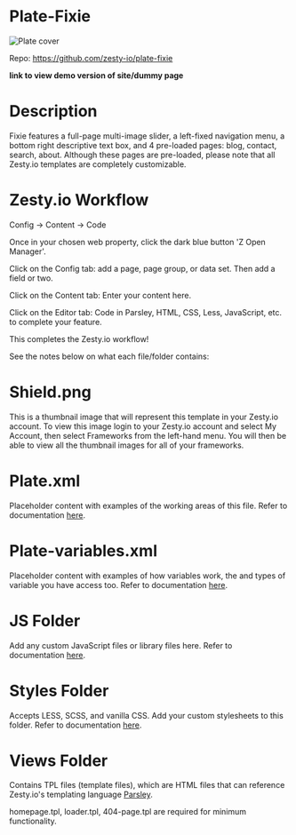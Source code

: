 # Plate-Fixie

![Plate cover](https://github.com/zesty-io/plate-fixie/blob/master/cover.png)

Repo: https://github.com/zesty-io/plate-fixie

****link to view demo version of site/dummy page****


# Description
Fixie features a full-page multi-image slider, a left-fixed navigation menu, a bottom right descriptive text box, and 4 pre-loaded pages: blog, contact, search, about.
Although these pages are pre-loaded, please note that all Zesty.io templates are completely customizable.

# Zesty.io Workflow

Config -> Content -> Code

Once in your chosen web property, click the dark blue button 'Z Open Manager'.

Click on the Config tab: add a page, page group, or data set. Then add a field or two.

Click on the Content tab: Enter your content here.

Click on the Editor tab: Code in Parsley, HTML, CSS, Less, JavaScript, etc. to complete your feature.

This completes the Zesty.io workflow!


See the notes below on what each file/folder contains:
# Shield.png
This is a thumbnail image that will represent this template in your Zesty.io account. To view this image login to your Zesty.io account and select My Account, then select Frameworks from the left-hand menu. You will then be able to view all the thumbnail images for all of your frameworks.

# Plate.xml
Placeholder content with examples of the working areas of this file.
Refer to documentation [here](https://developer.zesty.io/docs/templating/plate-xml/).

# Plate-variables.xml
Placeholder content with examples of how variables work, the and types of variable you have access too.
Refer to documentation [here](https://developer.zesty.io/docs/templating/plate-variables-xml/).

# JS Folder
Add any custom JavaScript files or library files here.
Refer to documentation [here](https://developer.zesty.io/docs/code-editor/javascript-files/).

# Styles Folder
Accepts LESS, SCSS, and vanilla CSS. Add your custom stylesheets to this folder.
Refer to documentation [here](https://developer.zesty.io/docs/code-editor/css-and-less/).

# Views Folder
Contains TPL files (template files), which are HTML files that can reference Zesty.io's templating language [Parsley](https://developer.zesty.io/parsley-templating/).

homepage.tpl, loader.tpl, 404-page.tpl are required for minimum functionality.
